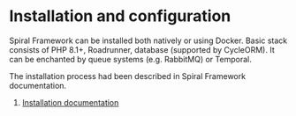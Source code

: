 # Installation and configuration

Spiral Framework can be installed both natively or using Docker. Basic stack consists of PHP 8.1+, Roadrunner, database (supported by CycleORM). It can be enchanted by queue systems (e.g. RabbitMQ) or Temporal. 

The installation process had been described in Spiral Framework documentation.

1. [Installation documentation](https://spiral.dev/docs/start-installation/current/en)
